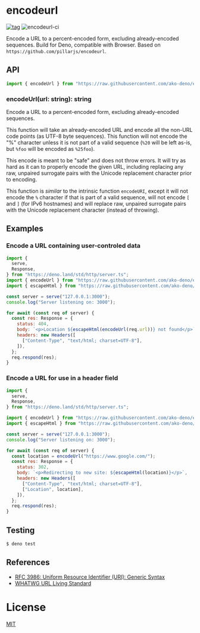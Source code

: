 # encodeurl

[![tag](https://img.shields.io/github/tag/ako-deno/encodeurl.svg)](https://github.com/ako-deno/encodeurl/tags)
![encodeurl-ci](https://github.com/ako-deno/encodeurl/workflows/encodeurl-ci/badge.svg)

Encode a URL to a percent-encoded form, excluding already-encoded sequences. Build for Deno, compatible with Browser. Based on `https://github.com/pillarjs/encodeurl`.

## API

```js
import { encodeUrl } from "https://raw.githubusercontent.com/ako-deno/encodeurl/master/mod.ts";
```

### encodeUrl(url: string): string

Encode a URL to a percent-encoded form, excluding already-encoded sequences.

This function will take an already-encoded URL and encode all the non-URL
code points (as UTF-8 byte sequences). This function will not encode the
"%" character unless it is not part of a valid sequence (`%20` will be
left as-is, but `%foo` will be encoded as `%25foo`).

This encode is meant to be "safe" and does not throw errors. It will try as
hard as it can to properly encode the given URL, including replacing any raw,
unpaired surrogate pairs with the Unicode replacement character prior to
encoding.

This function is _similar_ to the intrinsic function `encodeURI`, except it
will not encode the `%` character if that is part of a valid sequence, will
not encode `[` and `]` (for IPv6 hostnames) and will replace raw, unpaired
surrogate pairs with the Unicode replacement character (instead of throwing).

## Examples

### Encode a URL containing user-controled data

```js
import {
  serve,
  Response,
} from "https://deno.land/std/http/server.ts";
import { encodeUrl } from "https://raw.githubusercontent.com/ako-deno/encodeurl/master/mod.ts";
import { escapeHtml } from "https://raw.githubusercontent.com/ako-deno/escape_html/master/mod.ts";

const server = serve("127.0.0.1:3000");
console.log("Server listening on: 3000");

for await (const req of server) {
  const res: Response = {
    status: 404,
    body: `<p>Location ${escapeHtml(encodeUrl(req.url))} not found</p>`,
    headers: new Headers([
      ["Content-Type", "text/html; charset=UTF-8"],
    ]),
  };
  req.respond(res);
}
```

### Encode a URL for use in a header field

```js
import {
  serve,
  Response,
} from "https://deno.land/std/http/server.ts";

import { encodeUrl } from "https://raw.githubusercontent.com/ako-deno/encodeurl/master/mod.ts";
import { escapeHtml } from "https://raw.githubusercontent.com/ako-deno/escape_html/master/mod.ts";

const server = serve("127.0.0.1:3000");
console.log("Server listening on: 3000");

for await (const req of server) {
  const location = encodeUrl("https://www.google.com/");
  const res: Response = {
    status: 302,
    body: `<p>Redirecting to new site: ${escapeHtml(location)}</p>`,
    headers: new Headers([
      ["Content-Type", "text/html; charset=UTF-8"],
      ["Location", location],
    ]),
  };
  req.respond(res);
}
```

## Testing

```sh
$ deno test
```

## References

- [RFC 3986: Uniform Resource Identifier (URI): Generic Syntax][rfc-3986]
- [WHATWG URL Living Standard][whatwg-url]

[rfc-3986]: https://tools.ietf.org/html/rfc3986
[whatwg-url]: https://url.spec.whatwg.org/

# License

[MIT](./LICENSE)
